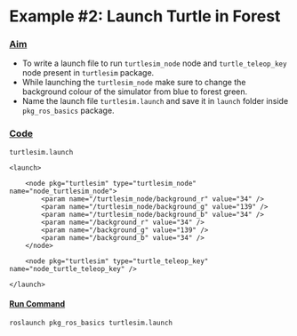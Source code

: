 # Example \#2: Launch Turtle in Forest



### [Aim](https://portal.e-yantra.org/storage/FjbIfxILQH_vd/res/learn/ros-basics/learn-ros-launch-eg2.html#aim)

* To write a launch file to run `turtlesim_node` node and `turtle_teleop_key` node present in `turtlesim` package.
* While launching the `turtlesim_node` make sure to change the background colour of the simulator from blue to forest green.
* Name the launch file `turtlesim.launch` and save it in `launch` folder inside `pkg_ros_basics` package.

### [Code](https://portal.e-yantra.org/storage/FjbIfxILQH_vd/res/learn/ros-basics/learn-ros-launch-eg2.html#code)

`turtlesim.launch`

```text
<launch>
    
    <node pkg="turtlesim" type="turtlesim_node" name="node_turtlesim_node">
        <param name="/turtlesim_node/background_r" value="34" />
        <param name="/turtlesim_node/background_g" value="139" />
        <param name="/turtlesim_node/background_b" value="34" />
        <param name="/background_r" value="34" />
        <param name="/background_g" value="139" />
        <param name="/background_b" value="34" />
    </node>
    
    <node pkg="turtlesim" type="turtle_teleop_key" name="node_turtle_teleop_key" />

</launch>
```

#### [Run Command](https://portal.e-yantra.org/storage/FjbIfxILQH_vd/res/learn/ros-basics/learn-ros-launch-eg2.html#run-command)

```text
roslaunch pkg_ros_basics turtlesim.launch
```



